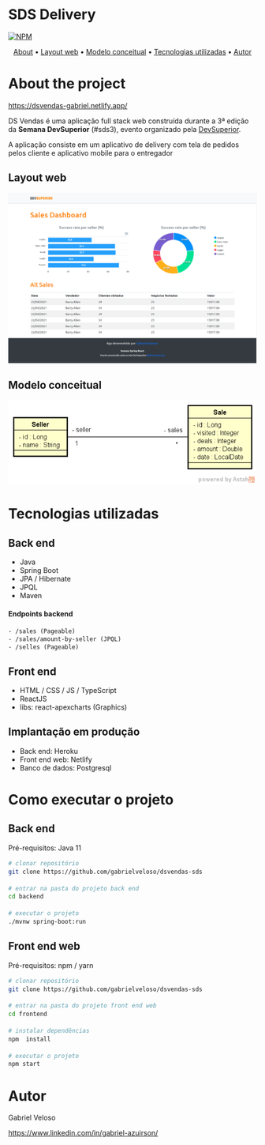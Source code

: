 # SDS Delivery
[![NPM](https://img.shields.io/npm/l/react)](https://github.com/gabrielveloso/dsvendas-sds/blob/main/LICENSE) 

<p align="center">
 <a href="#about-the-project">About</a> •
 <a href="#layout-web">Layout web</a> • 
 <a href="#modelo-conceitual">Modelo conceitual</a> • 
 <a href="#tecnologias-utilizadas">Tecnologias utilizadas</a> •
 <a href="#autor">Autor</a>
</p>

# About the project

https://dsvendas-gabriel.netlify.app/

DS Vendas é uma aplicação full stack web construída durante a 3ª edição da **Semana DevSuperior** (#sds3), evento organizado pela [DevSuperior](https://devsuperior.com "Site da DevSuperior").

A aplicação consiste em um aplicativo de delivery com tela de pedidos pelos cliente e aplicativo mobile para o entregador

## Layout web
![Web 1](https://github.com/gabrielveloso/dsvendas-sds/blob/main/screen.png)

## Modelo conceitual
![Modelo Conceitual](https://github.com/gabrielveloso/dsvendas-sds/blob/main/mc.png)

# Tecnologias utilizadas
## Back end
- Java
- Spring Boot
- JPA / Hibernate
- JPQL
- Maven
#### Endpoints backend
    - /sales (Pageable)
    - /sales/amount-by-seller (JPQL)
    - /selles (Pageable)


## Front end
- HTML / CSS / JS / TypeScript
- ReactJS
- libs: react-apexcharts (Graphics)
## Implantação em produção
- Back end: Heroku
- Front end web: Netlify
- Banco de dados: Postgresql

# Como executar o projeto

## Back end
Pré-requisitos: Java 11

```bash
# clonar repositório
git clone https://github.com/gabrielveloso/dsvendas-sds

# entrar na pasta do projeto back end
cd backend

# executar o projeto
./mvnw spring-boot:run
```

## Front end web
Pré-requisitos: npm / yarn

```bash
# clonar repositório
git clone https://github.com/gabrielveloso/dsvendas-sds

# entrar na pasta do projeto front end web
cd frontend

# instalar dependências
npm  install

# executar o projeto
npm start
```

# Autor

Gabriel Veloso

https://www.linkedin.com/in/gabriel-azuirson/